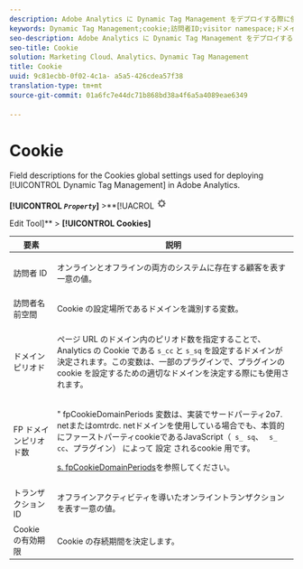 ```yaml
---
description: Adobe Analytics に Dynamic Tag Management をデプロイする際に使用される Cookie のグローバル設定に関するフィールドの説明です。
keywords: Dynamic Tag Management;cookie;訪問者ID;visitor namespace;ドメインピリオド、fpドメインピリオド、トランザクションID;cookieの有効期間
seo-description: Adobe Analytics に Dynamic Tag Management をデプロイする際に使用される Cookie のグローバル設定に関するフィールドの説明です。
seo-title: Cookie
solution: Marketing Cloud、Analytics、Dynamic Tag Management
title: Cookie
uuid: 9c81ecbb-0f02-4c1a- a5a5-426cdea57f38
translation-type: tm+mt
source-git-commit: 01a6fc7e44dc71b868bd38a4f6a5a4089eae6349

---
```



# Cookie

Field descriptions for the Cookies global settings used for deploying [!UICONTROL Dynamic Tag Management] in Adobe Analytics.

**[!UICONTROL *`Property`*]** &gt;**[!UACROL ![](assets/settings_gear.png)

Edit Tool]** &gt; **[!UICONTROL Cookies]**

<table id="table_2758C770C91B4025AD74009B360D71F7"> 
 <thead> 
  <tr> 
   <th colname="col1" class="entry"> 要素 </th> 
   <th colname="col2" class="entry"> 説明 </th> 
  </tr> 
 </thead>
 <tbody> 
  <tr> 
   <td colname="col1"> 訪問者 ID </td> 
   <td colname="col2"> <p>オンラインとオフラインの両方のシステムに存在する顧客を表す一意の値。 </p> </td> 
  </tr> 
  <tr> 
   <td colname="col1"> 訪問者名前空間 </td> 
   <td colname="col2"> <p>Cookie の設定場所であるドメインを識別する変数。 </p> </td>
  </tr> 
  <tr> 
   <td colname="col1"> ドメインピリオド </td> 
   <td colname="col2"> <p>ページ URL のドメイン内のピリオド数を指定することで、Analytics の Cookie である <code>s_cc</code> と <code>s_sq</code> を設定するドメインが決定されます。この変数は、一部のプラグインで、プラグインの cookie を設定するための適切なドメインを決定する際にも使用されます。 </p> </td> 
  </tr> 
  <tr> 
   <td colname="col1"> FP ドメインピリオド数 </td> 
   <td colname="col2"> <p>"<span class="term"> fpCookieDomainPeriods</span> 変数は、実装でサードパーティ2o7. netまたはomtrdc. netドメインを使用している場合でも、本質的にファーストパーティcookieであるJavaScript（<code> s_ sq</code>、 <code> s_ cc</code>、プラグイン） <span class="filepath"> によって</span> 設定 <span class="filepath"> されるcookie</span> 用です。 </p> <p><a href="../../../implement/js-implementation/c-variables/configuration-variables.md#concept_8FCA630706334F54B4DCB607378BCD00" format="dita" scope="local"> s. fpCookieDomainPeriods</a>を参照してください。 </p> </td> 
  </tr> 
  <tr> 
   <td colname="col1"> トランザクション ID </td> 
   <td colname="col2"> <p>オフラインアクティビティを導いたオンライントランザクションを表す一意の値。 </p> </td> 
  </tr> 
  <tr> 
   <td colname="col1"> Cookie の有効期限 </td> 
   <td colname="col2"> <p>Cookie の存続期間を決定します。 </p> </td> 
  </tr> 
 </tbody> 
</table>

